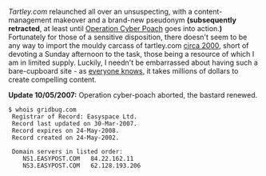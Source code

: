 <!--
.. title: First Post!
.. slug: first-post
.. date: 2007-02-18 21:36:50-06:00
.. tags: tartley.com
.. link: 
.. description: 
.. type: text
-->


*Tartley.com* relaunched all over an unsuspecting, with a
content-management makeover and a brand-new pseudonym **(subsequently
retracted**, at least until [Operation Cyber
Poach](http://www.whois.net/whois_new.cgi?d=gridbug&tld=com) goes into
action.**)** Fortunately for those of a sensitive disposition, there
doesn't seem to be any way to import the mouldy carcass of tartley.com
[circa
2000](http://web.archive.org/web/20010310062042/http://www.tartley.com/),
short of devoting a Sunday afternoon to the task, those being a resource
of which I am in limited supply. Luckily, I needn't be embarrassed about
having such a bare-cupboard site - as [everyone
knows](http://www.zefrank.com/theshow/archives/2007/02/020107.html), it
takes millions of dollars to create compelling content.

**Update 10/05/2007:** Operation cyber-poach aborted, the bastard
renewed.

``` shell_session
$ whois gridbug.com
 Registrar of Record: Easyspace Ltd.
 Record last updated on 30-Mar-2007.
 Record expires on 24-May-2008.
 Record created on 24-May-2002.

 Domain servers in listed order:
    NS1.EASYPOST.COM   84.22.162.11
    NS3.EASYPOST.COM   62.128.193.206
```
